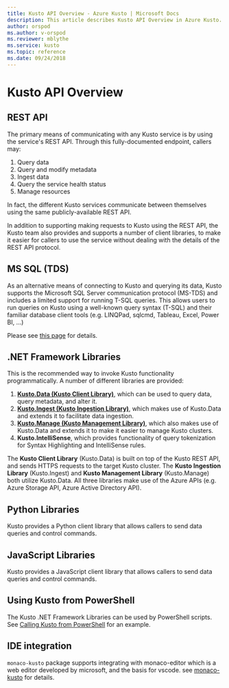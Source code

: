 ```yaml
---
title: Kusto API Overview - Azure Kusto | Microsoft Docs
description: This article describes Kusto API Overview in Azure Kusto.
author: orspod
ms.author: v-orspod
ms.reviewer: mblythe
ms.service: kusto
ms.topic: reference
ms.date: 09/24/2018
---
```

# Kusto API Overview

## REST API

The primary means of communicating with any Kusto service
is by using the service's REST API. Through this fully-documented
endpoint, callers may:

1. Query data
2. Query and modify metadata
3. Ingest data
4. Query the service health status
5. Manage resources

In fact, the different Kusto services communicate between
themselves using the same publicly-available REST API.

In addition to supporting making requests to Kusto using the
REST API, the Kusto team also provides and supports a number of
client libraries, to make it easier for callers to use the service
without dealing with the details of the REST API protocol.

## MS SQL (TDS)

As an alternative means of connecting to Kusto and querying its data, Kusto
supports the Microsoft SQL Server communication protocol (MS-TDS)
and includes a limited support for running T-SQL queries. This allows users
to run queries on Kusto using a well-known query syntax (T-SQL) and their
familiar database client tools (e.g. LINQPad, sqlcmd, Tableau, Excel, Power BI, ...)

Please see [this page](tds/tds.md) for details.

## .NET Framework Libraries

This is the recommended way to invoke Kusto functionality programmatically.
A number of different libraries are provided:

1. [**Kusto.Data (Kusto Client Library)**](./using-the-kusto-client-library.md), which can be used to query data, query metadata, and alter it.
2. [**Kusto.Ingest (Kusto Ingestion Library)**](./kusto-ingest-client-library.md), which makes use of Kusto.Data and extends it to facilitate
   data ingestion.
3. [**Kusto.Manage (Kusto Management Library)**](./kusto-management-client-library.md), which also makes use of Kusto.Data and extends it to
   make it easier to manage Kusto clusters.
4. **Kusto.IntelliSense**, which provides functionality of query tokenization for Syntax Highlighting and IntelliSense rules.

The **Kusto Client Library** (Kusto.Data) is built on top of the Kusto REST API,
and sends HTTPS requests to the target Kusto cluster. The **Kusto Ingestion Library**
(Kusto.Ingest) and **Kusto Management Library** (Kusto.Manage) both utilize
Kusto.Data. All three libraries make use of the Azure APIs (e.g. Azure Storage API,
Azure Active Directory API).

## Python Libraries

Kusto provides a Python client library that allows callers to send data queries and control commands.

## JavaScript Libraries

Kusto provides a JavaScript client library that allows callers to send data queries and control commands.

## Using Kusto from PowerShell

The Kusto .NET Framework Libraries can be used by PowerShell scripts.
See [Calling Kusto from PowerShell](powershell/powershell.md) for an example.

## IDE integration

`monaco-kusto` package supports integrating with monaco-editor which is a web editor developed by microsoft, and the basis for vscode.
see [monaco-kusto](monaco/monaco-kusto.md) for details.